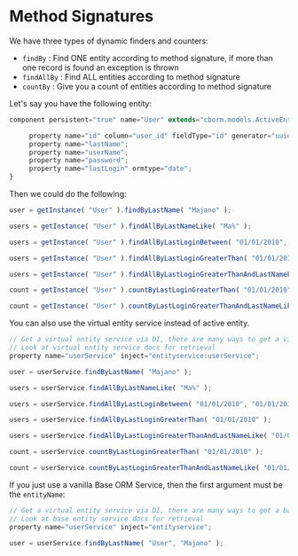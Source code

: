 # Method Signatures

We have three types of dynamic finders and counters:

* `findBy` : Find ONE entity according to method signature, if more than one record is found an exception is thrown
* `findAllBy` : Find ALL entities according to method signature
* `countBy` : Give you a count of entities according to method signature

Let's say you have the following entity:

```javascript
component persistent="true" name="User" extends="cborm.models.ActiveEntity"{

     property name="id" column="user_id" fieldType="id" generator="uuid";
     property name="lastName";
     property name="userName";
     property name="password";
     property name="lastLogin" ormtype="date";
}
```

Then we could do the following:

```javascript
user = getInstance( "User" ).findByLastName( "Majano" );

users = getInstance( "User" ).findAllByLastNameLike( "Ma%" );

users = getInstance( "User" ).findAllByLastLoginBetween( "01/01/2010", "01/01/2012" );

users = getInstance( "User" ).findAllByLastLoginGreaterThan( "01/01/2010" );

users = getInstance( "User" ).findAllByLastLoginGreaterThanAndLastNameLike( "01/01/2010", "jo%" );

count = getInstance( "User" ).countByLastLoginGreaterThan( "01/01/2010" );

count = getInstance( "User" ).countByLastLoginGreaterThanAndLastNameLike( "01/01/2010", "jo%" );
```

You can also use the virtual entity service instead of active entity.

```javascript
// Get a virtual entity service via DI, there are many ways to get a virtual entity service
// Look at virtual entity service docs for retrieval
property name="userService" inject="entityservice:userService";

user = userService.findByLastName( "Majano" );

users = userService.findAllByLastNameLike( "Ma%" );

users = userService.findAllByLastLoginBetween( "01/01/2010", "01/01/2012" );

users = userService.findAllByLastLoginGreaterThan( "01/01/2010" );

users = userService.findAllByLastLoginGreaterThanAndLastNameLike( "01/01/2010", "jo%" );

count = userService.countByLastLoginGreaterThan( "01/01/2010" );

count = userService.countByLastLoginGreaterThanAndLastNameLike( "01/01/2010", "jo%" );
```

If you just use a vanilla Base ORM Service, then the first argument must be the `entityName`:

```javascript
// Get a virtual entity service via DI, there are many ways to get a base entity service
// Look at base entity service docs for retrieval
property name="userService" inject="entityservice";

user = userService.findByLastName( "User", "Majano" );
```
